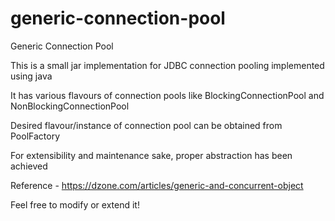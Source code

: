 # generic-connection-pool

Generic Connection Pool

This is a small jar implementation for JDBC connection pooling implemented using java

It has various flavours of connection pools like BlockingConnectionPool and NonBlockingConnectionPool

Desired flavour/instance of connection pool can be obtained from PoolFactory

For extensibility and maintenance sake, proper abstraction has been achieved

Reference - https://dzone.com/articles/generic-and-concurrent-object

Feel free to modify or extend it!
